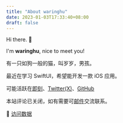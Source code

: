 ```yaml
---
title: "About waringhu"
date: 2023-01-03T17:33:40+08:00
draft: false
---
```


Hi there. 👋

I'm **waringhu**, nice to meet you!

有一只如狗一般的猫，叫岁岁，男孩。

最近在学习 SwiftUI，希望能开发一款 iOS 应用。

可能活跃在[即刻](https://okjk.co/nkcDuq)、[Twitter(X)](https://twitter.com/waringhu)、[GitHub](https://github.com/waringhu)

本站评论已关闭，如有需要可[邮件](mailto:waringhu@gmail.com?body=%0d%0a%0d%0a%0d%0afrom_waringhu's_blog)交流联系。

👀 [访问数据](https://umami.waringhu.com/share/etXlrogt/waringhu's%20blog)

